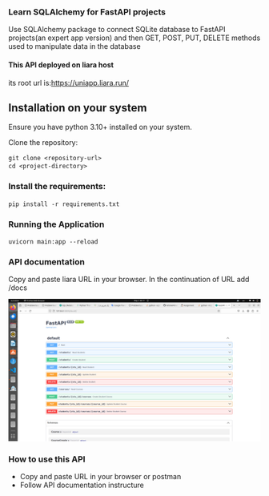 ### Learn SQLAlchemy for FastAPI projects

Use SQLAlchemy package to connect SQLite database to FastAPI projects(an expert app version)
and then GET, POST, PUT, DELETE methods used to manipulate data in the database

#### This API deployed on liara host

its root url is:https://uniapp.liara.run/

## Installation on your system

Ensure you have python 3.10+ installed on your system.

Clone the repository:

```
git clone <repository-url>
cd <project-directory>
```


### Install the requirements:

```
pip install -r requirements.txt
```

### Running the Application

```
uvicorn main:app --reload
```
### API documentation

Copy and paste liara URL in your browser. In the continuation of URL add /docs

![documentation](https://github.com/FahimeMirveisi/Python_for_Deployment/blob/main/FastAPI_SQL_assignment6/expert_app/assets/docs6.png)

### How to use this API

- Copy and paste URL in your browser or postman
- Follow API documentation instructure

